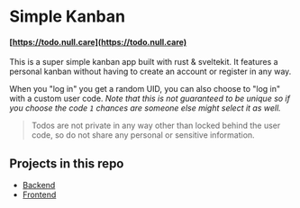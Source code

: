 # Simple Kanban

#### [https://todo.null.care](https://todo.null.care)

This is a super simple kanban app built with rust & sveltekit.
It features a personal kanban without having to create an account or register in any way.

 When you "log in" you get a random UID, you can also choose to "log in" with a custom user code. 
 *Note that this is not guaranteed to be unique so if you choose the code `1` chances are someone else might select it as well.*

> Todos are not private in any way other than locked behind the user code, so do not share any personal or sensitive information.



## Projects in this repo
- [Backend](todo-api/README.md)
- [Frontend](todo-client/README.md)
